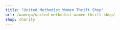 ```yaml
---
title: "United Methodist Women Thrift Shop"
url: /wamego/united-methodist-women-thrift-shop/
shop: charity
---
```


